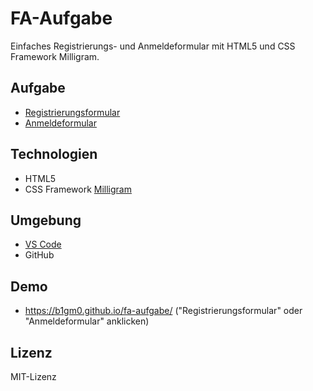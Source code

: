 # FA-Aufgabe

Einfaches Registrierungs- und Anmeldeformular mit HTML5 und CSS Framework Milligram.

## Aufgabe

- [Registrierungsformular](https://b1gm0.github.io/fa-aufgabe/registrierung.html)
- [Anmeldeformular](https://b1gm0.github.io/fa-aufgabe/anmeldung.html)

## Technologien

- HTML5
- CSS Framework [Milligram](https://github.com/milligram/milligram)

## Umgebung

- [VS Code](https://github.com/microsoft/vscode)
- GitHub

## Demo

- https://b1gm0.github.io/fa-aufgabe/ ("Registrierungsformular" oder "Anmeldeformular" anklicken)

## Lizenz

MIT-Lizenz
